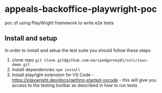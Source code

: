 # appeals-backoffice-playwright-poc
poc of using PlayWright framework to write e2e tests 

## Install and setup  

In order to install and setup the test suite you should follow these steps 

1. clone repo `git clone git@github.com:marcpodgorney81/solirious-demo.git` 
2. Install dependencies `npm install` 
3. Install playright extension for VS Code - https://playwright.dev/docs/getting-started-vscode - this will give you access to the testing toolbar as described in how to run tests 
